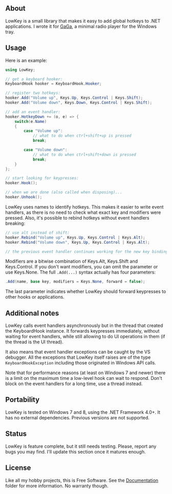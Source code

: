 
## About

LowKey is a small library that makes it easy to add global hotkeys
to .NET applications. I wrote it for [GaGa][], a minimal radio player
for the Windows tray.

[GaGa]: https://github.com/Beluki/GaGa

## Usage

Here is an example:

```csharp
using LowKey;

// get a keyboard hooker:
KeyboardHook hooker = KeyboardHook.Hooker;

// register two hotkeys:
hooker.Add("Volume up", Keys.Up, Keys.Control | Keys.Shift);
hooker.Add("Volume down", Keys.Down, Keys.Control | Keys.Shift);

// add an event handler:
hooker.HotkeyDown += (o, e) => {
    switch(e.Name)
    {
        case "Volume up":
            // what to do when ctrl+shift+up is pressed
            break;

        case "Volume down":
            // what to do when ctrl+shift+down is pressed
            break;
    }
};

// start looking for keypresses:
hooker.Hook();

// when we are done (also called when disposing)...
hooker.Unhook();
```

LowKey uses names to identify hotkeys. This makes it easier to write event
handlers, as there is no need to check what exact key and modifiers were
pressed. Also, it's possible to rebind hotkeys without event handlers breaking:

```csharp
// use alt instead of shift:
hooker.Rebind("Volume up", Keys.Up, Keys.Control | Keys.Alt);
hooker.Rebind("Volume down", Keys.Up, Keys.Control | Keys.Alt);

// the previous event handler continues working for the new key bindings
```

Modifiers are a bitwise combination of Keys.Alt, Keys.Shift and Keys.Control.
If you don't want modifiers, you can omit the parameter or use Keys.None.
The full `.Add(...)` syntax actually has four parameters:

```csharp
.Add(name, base key, modifiers = Keys.None, forward = false);
```

The last parameter indicates whether LowKey should forward keypresses
to other hooks or applications.

## Additional notes

LowKey calls event handlers asynchronously but in the thread that created
the KeyboardHook instance. It forwards keypresses immediately, without
waiting for event handlers, while still allowing to do UI operations in them
(if the thread is the UI thread).

It also means that event handler exceptions can be caught by the VS debugger.
All the exceptions that LowKey itself raises are of the type `KeyboardHookException`
including those originated in Windows API calls.

Note that for performance reasons (at least on Windows 7 and newer) there is
a limit on the maximum time a low-level hook can wait to respond. Don't block
on the event handlers for a long time, use a thread instead.

## Portability

LowKey is tested on Windows 7 and 8, using the .NET Framework 4.0+.
It has no external dependencies. Previous versions are not supported.

## Status

LowKey is feature complete, but it still needs testing. Please, report
any bugs you may find. I'll update this section once it matures enough.

## License

Like all my hobby projects, this is Free Software. See the [Documentation][]
folder for more information. No warranty though.

[Documentation]: https://github.com/Beluki/LowKey/tree/master/Documentation

